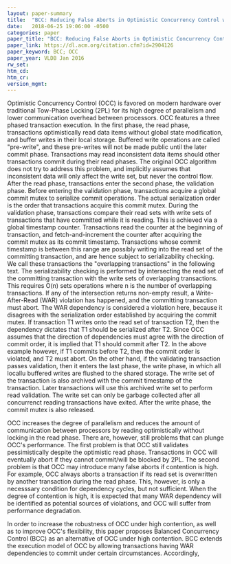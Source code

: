 ```yaml
---
layout: paper-summary
title:  "BCC: Reducing False Aborts in Optimistic Concurrency Control with Low Cost for In-Memory Databases"
date:   2018-06-25 19:06:00 -0500
categories: paper
paper_title: "BCC: Reducing False Aborts in Optimistic Concurrency Control with Low Cost for In-Memory Databases"
paper_link: https://dl.acm.org/citation.cfm?id=2904126
paper_keyword: BCC; OCC
paper_year: VLDB Jan 2016
rw_set:
htm_cd:
htm_cr:
version_mgmt:
---
```


Optimistic Concurrency Control (OCC) is favored on modern hardware over traditional Tow-Phase Locking (2PL)
for its high degree of parallelism and lower communication overhead between processors. OCC features a three 
phased transaction execution. In the first phase, the read phase, transactions optimistically read data items
without global state modification, and buffer writes in their local storage. Buffered write operations are called 
"pre-write", and these pre-writes will not be made public until the later commit phase. Transactions may read
inconsistent data items should other transactions commit during their read phases. The original OCC algorithm
does not try to address this problem, and implicitly assumes that inconsistent data will only affect the write set,
but never the control flow. After the read phase, transactions enter the second phase, the validation phase. 
Before entering the validation phase, transactions acquire a global commit mutex to serialize commit operations. 
The actual serialization order is the order that transactions acquire this commit mutex. During the validation
phase, transactions compare their read sets with write sets of transactions that have committed while it is 
reading. This is achieved via a global timestamp counter. Transactions read the counter at the beginning of 
transaction, and fetch-and-increment the counter after acquiring the commit mutex as its commit timestamp. 
Transactions whose commit timestamp is between this range are possibly writing into the read set of the 
committing transaction, and are hence subject to serializability checking. We call these transactions the 
"overlapping transactions" in the following text. The serializability checking is performed by intersecting 
the read set of the committing transaction with the write sets of overlapping transactions. This requires 
O(n) sets operations where n is the number of overlapping transactions. If any of the intersection returns 
non-empty result, a Write-After-Read (WAR) violation has happened, and the committing transaction must abort.
The WAR dependency is considered a violation here, because it disagrees with the serialization order established 
by acquiring the commit mutex. If transaction T1 writes onto the read set of transaction T2, then the dependency 
dictates that T1 should be serialized after T2. Since OCC assumes that the direction of dependencies must agree 
with the direction of commit order, it is implied that T1 should commit after T2. In the above example however, if
T1 commits before T2, then the commit order is violated, and T2 must abort. On the other hand, if the validating 
transaction passes validation, then it enters the last phase, the write phase, in which all locallu buffered 
writes are flushed to the shared storage. The write set of the transaction is also archived with the commit 
timestamp of the transaction. Later transactions will use this archived write set to perform read validation.
The write set can only be garbage collected after all concurrenct reading transactions have exited. After the 
write phase, the commit mutex is also released.

OCC increases the degree of parallelism and reduces the amount of communication between processors by reading 
optimistically without locking in the read phase. There are, however, still problems that can plunge OCC's performance. 
The first problem is that OCC still validates pessimistically despite the optimistic read phase. Transactions in OCC
will eventually abort if they cannot commit/will be blocked by 2PL. The second problem is that OCC may introduce many
false aborts if contention is high. For example, OCC always aborts a transaction if its read set is overwritten by
another transaction during the read phase. This, however, is only a necesssary condition for dependency cycles, but
not sufficient. When the degree of contention is high, it is expected that many WAR dependency will be identified as 
potential sources of violations, and OCC will suffer from performance degradation.

In order to increase the robustness of OCC under high contention, as well as to improve OCC's flexibility, this paper 
proposes Balanced Concurrency Control (BCC) as an alternative of OCC under high contention. BCC extends the execution 
model of OCC by allowing transactions having WAR dependencies to commit under certain circumstances. Accordingly, 
